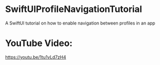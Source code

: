 # SwiftUIProfileNavigationTutorial
A SwiftUI tutorial on how to enable navigation between profiles in an app

# YouTube Video:
https://youtu.be/1tu1vLd7zH4
